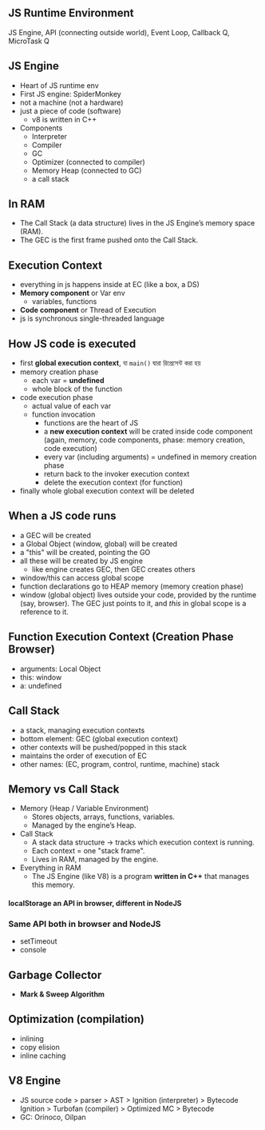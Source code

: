 ## JS Runtime Environment
JS Engine, API (connecting outside world), Event Loop, Callback Q, MicroTask Q

## JS Engine
- Heart of JS runtime env
- First JS engine: SpiderMonkey
- not a machine (not a hardware)
- just a piece of code (software)
    - v8 is written in C++
- Components
    - Interpreter
    - Compiler
    - GC
    - Optimizer (connected to compiler)
    - Memory Heap (connected to GC)
    - a call stack

## In RAM
- The Call Stack (a data structure) lives in the JS Engine’s memory space (RAM).
- The GEC is the first frame pushed onto the Call Stack.

## Execution Context
- everything in js happens inside at EC (like a box, a DS)
- **Memory component** or Var env
    - variables, functions
- **Code component** or Thread of Execution
- js is synchronous single-threaded language

## How JS code is executed
- first **global execution context**, যা `main()` দ্বারা রিপ্রেসেন্ট করা হয়
- memory creation phase
    - each var = **undefined**
    - whole block of the function
- code execution phase
    - actual value of each var
    - function invocation
        - functions are the heart of JS
        - a **new execution context** will be crated inside code component (again, memory, code components, phase: memory creation, code execution)
        - every var (including arguments) = undefined in memory creation phase
        - return back to the invoker execution context
        - delete the execution context (for function)
- finally whole global execution context will be deleted

## When a JS code runs
- a GEC will be created
- a Global Object (window, global) will be created
- a "this" will be created, pointing the GO
- all these will be created by JS engine
    - like engine creates GEC, then GEC creates others
- window/this can access global scope
- function declarations go to HEAP memory (memory creation phase)
- window (global object) lives outside your code, provided by the runtime (say, browser). The GEC just points to it, and *this* in global scope is a reference to it.

## Function Execution Context (Creation Phase Browser)
- arguments: Local Object
- this: window
- a: undefined

## Call Stack
- a stack, managing execution contexts
- bottom element: GEC (global execution context)
- other contexts will be pushed/popped in this stack
- maintains the order of execution of EC
- other names: (EC, program, control, runtime, machine) stack

## Memory vs Call Stack
- Memory (Heap / Variable Environment)
    - Stores objects, arrays, functions, variables.
    - Managed by the engine’s Heap.
- Call Stack
    - A stack data structure → tracks which execution context is running.
    - Each context = one "stack frame".
    - Lives in RAM, managed by the engine.
- Everything in RAM
    - The JS Engine (like V8) is a program **written in C++** that manages this memory.

#### localStorage an API in browser, different in NodeJS

### Same API both in browser and NodeJS
- setTimeout
- console

## Garbage Collector
- **Mark & Sweep Algorithm**

## Optimization (compilation)
- inlining
- copy elision
- inline caching

## V8 Engine
- JS source code > parser > AST > Ignition (interpreter) > Bytecode
Ignition > Turbofan (compiler) > Optimized MC > Bytecode
- GC: Orinoco, Oilpan